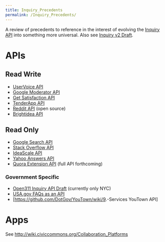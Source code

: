 ```yaml
---
title: Inquiry_Precedents
permalink: /Inquiry_Precedents/
---
```


A review of precedents to reference in the interest of evolving the [Inquiry API](/Inquiry_v1 "wikilink") into something more universal. Also see [Inquiry v2 Draft](/Inquiry_v2_Draft "wikilink").

APIs
====

Read Write
----------

-   [UserVoice API](http://developer.uservoice.com/docs/api-getting-started)
-   [Google Moderator API](http://code.google.com/apis/moderator/)
-   [Get Satisfaction API](http://getsatisfaction.com/developers/api-resources)
-   [TenderApp API](https://help.tenderapp.com/kb/api)
-   [Reddit API](https://github.com/reddit/reddit/wiki/API) (open source)
-   [Brightidea API](http://www.brightidea.com/resource-center-API.bix)

Read Only
---------

-   [Google Search API](http://code.google.com/apis/customsearch/v1/overview.html)
-   [Stack Overflow API](http://api.stackoverflow.com/1.0/help)
-   [IdeaScale API](http://support.ideascale.com/kb/developers/api)
-   [Yahoo Answers API](http://developer.yahoo.com/answers/)
-   [Quora Extension API](http://www.quora.com/Edmond-Lau/Quora-Extension-API) (full API forthcoming)

### Government Specific

-   [Open311 Inquiry API Draft](http://wiki.open311.org/Inquiry_v1) (currently only NYC)
-   [USA.gov FAQs as an API](http://usa-faq.civicagency.org/api)
-   [<https://github.com/DotGov/YouTown/wiki/9>.-Services YouTown API]

Apps
====

See <http://wiki.civiccommons.org/Collaboration_Platforms>
